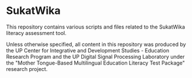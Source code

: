# SukatWika
This repository contains various scripts and files related to the SukatWika literacy assessment tool.

Unless otherwise specified, all content in this repository was produced by the UP Center for Integrative and Development Studies - Education Research Program and the UP Digital Signal Processing Laboratory under the "Mother Tongue-Based Multilingual Education Literacy Test Package" research project.

